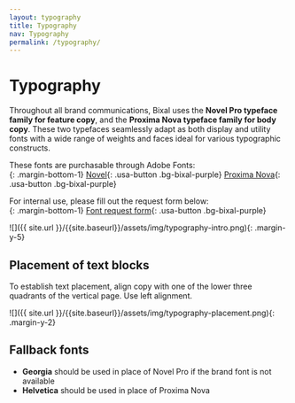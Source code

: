 ```yaml
---
layout: typography
title: Typography
nav: Typography
permalink: /typography/
---
```


# Typography

Throughout all brand communications, Bixal uses the **Novel Pro typeface family for feature copy**, and the **Proxima Nova typeface family for body copy**. These two typefaces seamlessly adapt as both display and utility fonts with a wide range of weights and faces ideal for various typographic constructs.

These fonts are purchasable through Adobe Fonts:<br>
{: .margin-bottom-1}
[Novel](https://fonts.adobe.com/fonts/novel){: .usa-button .bg-bixal-purple}
[Proxima Nova](https://fonts.adobe.com/fonts/proxima-nova){: .usa-button .bg-bixal-purple}

<!--Is this something we still want to add? No link, yet-->
For internal use, please fill out the request form below:<br>
{: .margin-bottom-1}
[Font request form](#){: .usa-button .bg-bixal-purple}


![]({{ site.url }}/{{site.baseurl}}/assets/img/typography-intro.png){: .margin-y-5}

## Placement of text blocks

To establish text placement, align copy with one of the lower three quadrants of the vertical page. Use left alignment. 

![]({{ site.url }}/{{site.baseurl}}/assets/img/typography-placement.png){: .margin-y-2}

## Fallback fonts

- **Georgia** should be used in place of Novel Pro if the brand font is not available
- **Helvetica** should be used in place of Proxima Nova